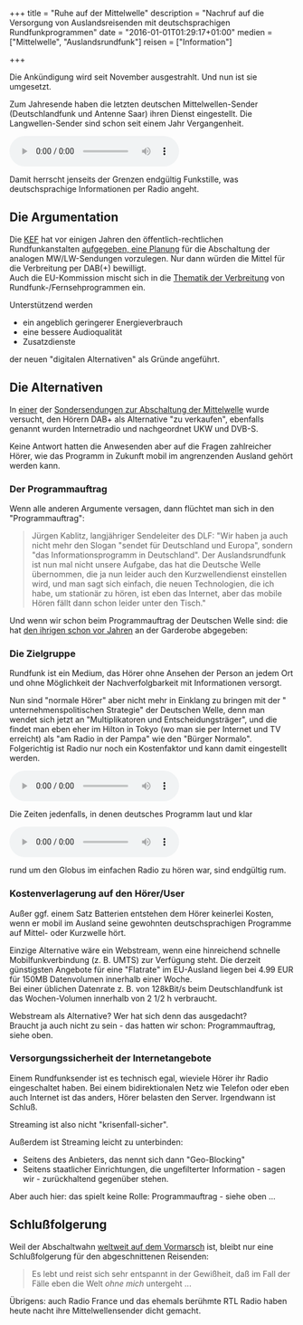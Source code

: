 +++
title 		= "Ruhe auf der Mittelwelle"
description = "Nachruf auf die Versorgung von Auslandsreisenden mit deutschsprachigen Rundfunkprogrammen"
date 		= "2016-01-01T01:29:17+01:00"
medien      = ["Mittelwelle", "Auslandsrundfunk"]
reisen      = ["Information"]

+++

Die Ankündigung wird seit November ausgestrahlt. Und nun ist sie umgesetzt.

Zum Jahresende haben die letzten deutschen Mittelwellen-Sender (Deutschlandfunk und Antenne Saar) ihren Dienst eingestellt. Die Langwellen-Sender sind schon seit einem Jahr Vergangenheit.    

<audio src="/media/2016-01/DLF_dt_Ende_2015-12-31_549kHz.mp3" controls="controls"></audio>

Damit herrscht jenseits der Grenzen endgültig Funkstille, was deutschsprachige Informationen per Radio angeht.<!--more-->

## Die Argumentation
Die [KEF](http://www.kef-online.de/) hat vor einigen Jahren den öffentlich-rechtlichen Rundfunkanstalten [aufgegeben, eine Planung](http://www.kef-online.de/inhalte/presse/kef_pressemitteilung_17012012_zusatzinfo4.pdf) für die Abschaltung der analogen MW/LW-Sendungen vorzulegen. Nur dann würden die Mittel für die Verbreitung per DAB(+) bewilligt.    
Auch die EU-Kommission mischt sich in die [Thematik der Verbreitung](http://eur-lex.europa.eu/legal-content/DE/TXT/?uri=URISERV%3Al24223a) von Rundfunk-/Fernsehprogrammen ein.

Unterstützend werden

- ein angeblich geringerer Energieverbrauch
- eine bessere Audioqualität
- Zusatzdienste

der neuen "digitalen Alternativen" als Gründe angeführt.

## Die Alternativen
In [einer](http://www.deutschlandfunk.de/rundfunkversorgung-alternativen-zur-mittelwelle.772.de.html?dram:article_id=337186) der [Sondersendungen zur Abschaltung der Mittelwelle](http://www.deutschlandfunk.de/abschaltung-mittelwelle.2571.de.html) wurde versucht, den Hörern DAB+ als Alternative "zu verkaufen", ebenfalls genannt wurden Internetradio und nachgeordnet UKW und DVB-S.

Keine Antwort hatten die Anwesenden aber auf die Fragen zahlreicher Hörer, wie das Programm in Zukunft mobil im angrenzenden Ausland gehört werden kann.

### Der Programmauftrag
Wenn alle anderen Argumente versagen, dann flüchtet man sich in den "Programmauftrag":

> Jürgen Kablitz, langjähriger Sendeleiter des DLF: "Wir haben ja auch nicht mehr den Slogan "sendet für Deutschland und Europa", sondern "das Informationsprogramm in Deutschland". Der Auslandsrundfunk ist nun mal nicht unsere Aufgabe, das hat die Deutsche Welle übernommen, die ja nun leider auch den Kurzwellendienst einstellen wird, und man sagt sich einfach, die neuen Technologien, die ich habe, um stationär zu hören, ist eben das Internet, aber das mobile Hören fällt dann schon leider unter den Tisch."

Und wenn wir schon beim Programmauftrag der Deutschen Welle sind: die hat [den ihrigen schon vor Jahren](/docs/2016-01/download_Datei_DW_nderungen_Oktober.pdf) an der Garderobe abgegeben:

### Die Zielgruppe
Rundfunk ist ein Medium, das Hörer ohne Ansehen der Person an jedem Ort und ohne Möglichkeit der Nachverfolgbarkeit mit Informationen versorgt.

Nun sind "normale Hörer" aber nicht mehr in Einklang zu bringen mit der " unternehmenspolitischen Strategie" der Deutschen Welle, denn man wendet sich jetzt an "Multiplikatoren und Entscheidungsträger", und die findet man eben eher im Hilton in Tokyo (wo man sie per Internet und TV erreicht) als "am Radio in der Pampa" wie den "Bürger Normalo".    
Folgerichtig ist Radio nur noch ein Kostenfaktor und kann damit eingestellt werden.

<audio src="/media/2016-01/dw_de_2011-10-28_0500_6075_ankuendigung-ende.mp3" controls="controls"></audio>

Die Zeiten jedenfalls, in denen deutsches Programm laut und klar 

<audio src="http://mp3.intervalsignals.org/files/dw_dt.mp3" controls="controls"></audio>

rund um den Globus im einfachen Radio zu hören war, sind endgültig rum.

### Kostenverlagerung auf den Hörer/User
Außer ggf. einem Satz Batterien entstehen dem Hörer keinerlei Kosten, wenn er mobil im Ausland seine gewohnten deutschsprachigen Programme auf Mittel- oder Kurzwelle hört.

Einzige Alternative wäre ein Webstream, wenn eine hinreichend schnelle Mobilfunkverbindung (z. B. UMTS) zur Verfügung steht. Die derzeit günstigsten Angebote für eine "Flatrate" im EU-Ausland liegen bei 4.99 EUR für 150MB Datenvolumen innerhalb einer Woche.    
Bei einer üblichen Datenrate z. B. von 128kBit/s beim Deutschlandfunk ist das Wochen-Volumen innerhalb von 2 1/2 h verbraucht. 

Webstream als Alternative? Wer hat sich denn das ausgedacht?    
Braucht ja auch nicht zu sein - das hatten wir schon: Programmauftrag, siehe oben.

### Versorgungssicherheit der Internetangebote
Einem Rundfunksender ist es technisch egal, wieviele Hörer ihr Radio eingeschaltet haben. Bei einem bidirektionalen Netz wie Telefon oder eben auch Internet ist das anders, Hörer belasten den Server. Irgendwann ist Schluß. 

Streaming ist also nicht "krisenfall-sicher". 

Außerdem ist Streaming leicht zu unterbinden: 

- Seitens des Anbieters, das nennt sich dann "Geo-Blocking"
- Seitens staatlicher Einrichtungen, die ungefilterter Information - sagen wir - zurückhaltend gegenüber stehen.

Aber auch hier: das spielt keine Rolle: Programmauftrag - siehe oben ...


## Schlußfolgerung
Weil der Abschaltwahn [weltweit auf dem Vormarsch](https://www.intervalsignals.org/kurzwelle/rundfunk/niedergang.html) ist, bleibt nur eine Schlußfolgerung für den abgeschnittenen Reisenden:

> Es lebt und reist sich sehr entspannt in der Gewißheit, daß im Fall der Fälle eben die Welt _ohne mich_ untergeht ...

Übrigens: auch Radio France und das ehemals berühmte RTL Radio haben heute nacht ihre Mittelwellensender dicht gemacht.
